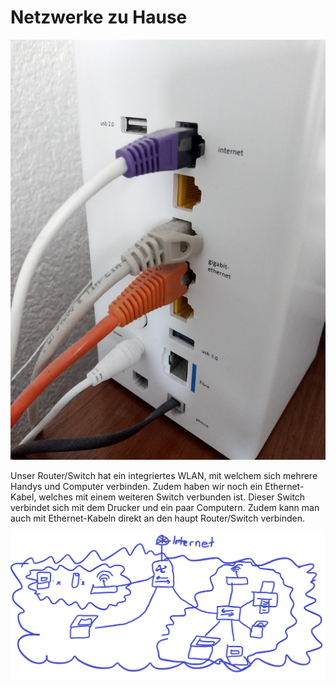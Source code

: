 # Netzwerke zu Hause



![Der WLAN-Switch-Router zu Hause](wsr.jpg)

Unser Router/Switch hat ein integriertes WLAN, mit welchem sich mehrere Handys und Computer verbinden. Zudem haben wir noch ein Ethernet-Kabel, welches mit einem weiteren Switch verbunden ist. Dieser Switch verbindet sich mit dem Drucker und ein paar Computern. Zudem kann man auch mit Ethernet-Kabeln direkt an den haupt Router/Switch verbinden. 

![Unser Netzwerk zu Hause](netzwerk.png)